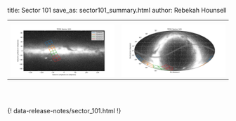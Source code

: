 title: Sector 101
save_as: sector101_summary.html
author: Rebekah Hounsell


<table>
  <tr>
    <th colspan="2" ></th>
  </tr>
  <tr>
    <td width="50%" style = "text-align: center;">
          <img class="img-responsive" style="max-width:100%;" src="images/sector-plots/tess_galactic_sector_101.png"> 
    </td>
   <td width="50%" style = "text-align: center;">
          <img class="img-responsive" style="max-width:100%;" src="images/sector-plots/tess_icrs_sector_101.png">
    </td>
  </tr>
</table>
<br></br>





{! data-release-notes/sector_101.html !}

<!---<img class="img-responsive" style="max-width:90%;" src="images/sector-plots/sector-plots.101.jpeg">--->